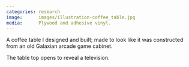 ```yaml
---
categories: research
image:      images/illustration-coffee_table.jpg
media:      Plywood and adhesive vinyl.
---
```

A coffee table I designed and built; made to look like it was constructed from 
an old Galaxian arcade game cabinet.

The table top opens to reveal a television.
